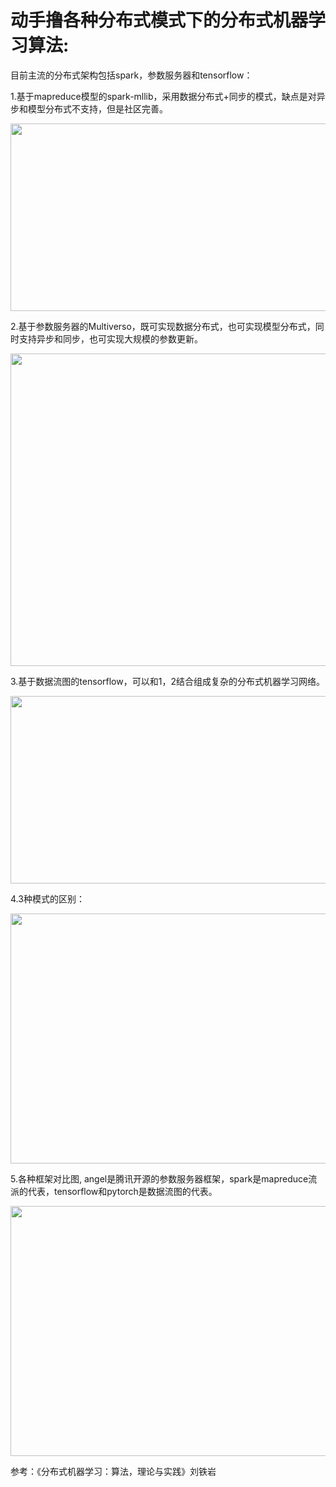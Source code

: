 # 动手撸各种分布式模式下的分布式机器学习算法:



目前主流的分布式架构包括spark，参数服务器和tensorflow：

1.基于mapreduce模型的spark-mllib，采用数据分布式+同步的模式，缺点是对异步和模型分布式不支持，但是社区完善。

<div align=center><img src="https://user-images.githubusercontent.com/45705519/125217759-0775f280-e2f4-11eb-83cd-f24de27b460b.png" width="600" height="300" /></div>

2.基于参数服务器的Multiverso，既可实现数据分布式，也可实现模型分布式，同时支持异步和同步，也可实现大规模的参数更新。

<div align=center><img src="https://user-images.githubusercontent.com/45705519/125217790-1c528600-e2f4-11eb-8d6a-89ca04562005.png" width="600" height="500" /></div>

3.基于数据流图的tensorflow，可以和1，2结合组成复杂的分布式机器学习网络。

<div align=center><img src="https://user-images.githubusercontent.com/45705519/125218464-a3ecc480-e2f5-11eb-871e-d6fb8074752f.png" width="600" height="300" /></div>

4.3种模式的区别：

<div align=center><img src="https://user-images.githubusercontent.com/45705519/125216804-d8f71800-e2f1-11eb-8965-5f81c3591e0b.png" width="800" height="400" /></div>

5.各种框架对比图, angel是腾讯开源的参数服务器框架，spark是mapreduce流派的代表，tensorflow和pytorch是数据流图的代表。

<div align=center><img src="https://user-images.githubusercontent.com/45705519/125265174-29449900-e337-11eb-9393-915b879999d3.png" width="600" height="400" /></div>



参考：《分布式机器学习：算法，理论与实践》刘铁岩
